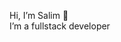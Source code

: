 Hi, I’m Salim 👋 <br>
I’m a fullstack developer


<!---
Domo-Salim/Domo-Salim is a ✨ special ✨ repository because its `README.md` (this file) appears on your GitHub profile.
You can click the Preview link to take a look at your changes.
--->
